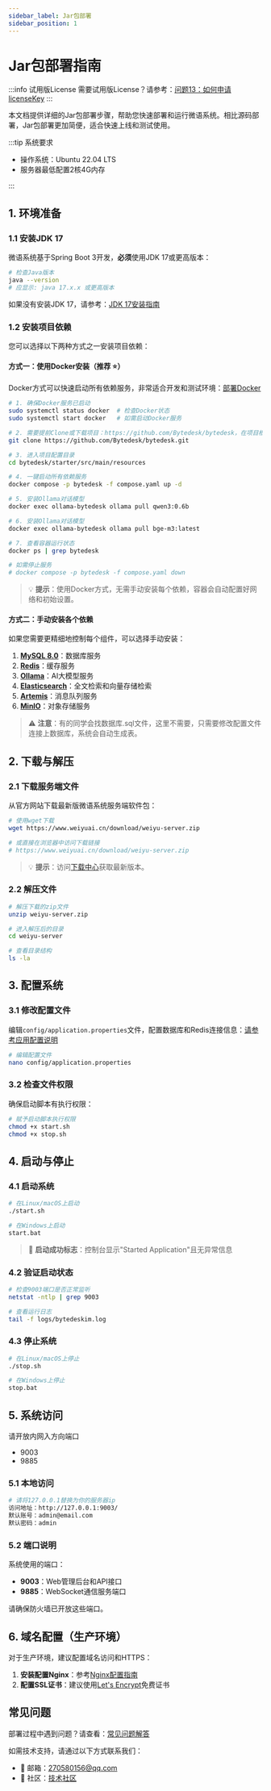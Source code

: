 ```yaml
---
sidebar_label: Jar包部署
sidebar_position: 1
---
```


# Jar包部署指南

:::info 试用版License
需要试用版License？请参考：[问题13：如何申请licenseKey](/docs/faq#问题13如何申请licensekey)
:::

本文档提供详细的Jar包部署步骤，帮助您快速部署和运行微语系统。相比源码部署，Jar包部署更加简便，适合快速上线和测试使用。

:::tip 系统要求

- 操作系统：Ubuntu 22.04 LTS
- 服务器最低配置2核4G内存

:::

## 1. 环境准备

### 1.1 安装JDK 17

微语系统基于Spring Boot 3开发，**必须**使用JDK 17或更高版本：

```bash
# 检查Java版本
java --version
# 应显示: java 17.x.x 或更高版本
```

如果没有安装JDK 17，请参考：[JDK 17安装指南](./depend/jdk)

### 1.2 安装项目依赖

您可以选择以下两种方式之一安装项目依赖：

#### 方式一：使用Docker安装（推荐 ⭐）

Docker方式可以快速启动所有依赖服务，非常适合开发和测试环境：[部署Docker](./depend/docker)

```bash
# 1. 确保Docker服务已启动
sudo systemctl status docker  # 检查Docker状态
sudo systemctl start docker   # 如需启动Docker服务

# 2. 需要提前Clone或下载项目：https://github.com/Bytedesk/bytedesk，在项目根目录下进入配置目录
git clone https://github.com/Bytedesk/bytedesk.git

# 3. 进入项目配置目录
cd bytedesk/starter/src/main/resources

# 4. 一键启动所有依赖服务
docker compose -p bytedesk -f compose.yaml up -d

# 5. 安装Ollama对话模型
docker exec ollama-bytedesk ollama pull qwen3:0.6b

# 6. 安装Ollama对话模型
docker exec ollama-bytedesk ollama pull bge-m3:latest

# 7. 查看容器运行状态
docker ps | grep bytedesk

# 如需停止服务
# docker compose -p bytedesk -f compose.yaml down
```

> 💡 **提示**：使用Docker方式，无需手动安装每个依赖，容器会自动配置好网络和初始设置。

#### 方式二：手动安装各个依赖

如果您需要更精细地控制每个组件，可以选择手动安装：

1. **[MySQL 8.0](./depend/mysql)**：数据库服务
2. **[Redis](./depend/redis)**：缓存服务
3. **[Ollama](./depend/ollama)**：AI大模型服务
4. **[Elasticsearch](./depend/elasticsearch)**：全文检索和向量存储检索
5. **[Artemis](./depend/artemis)**：消息队列服务
6. **[MinIO](./depend/minio)**：对象存储服务

> ⚠️ **注意**：有的同学会找数据库.sql文件，这里不需要，只需要修改配置文件连接上数据库，系统会自动生成表。

## 2. 下载与解压

### 2.1 下载服务端文件

从官方网站下载最新版微语系统服务端软件包：

```bash
# 使用wget下载
wget https://www.weiyuai.cn/download/weiyu-server.zip

# 或直接在浏览器中访问下载链接
# https://www.weiyuai.cn/download/weiyu-server.zip

```

> 💡 **提示**：访问[下载中心](https://www.weiyuai.cn/download)获取最新版本。

### 2.2 解压文件

```bash
# 解压下载的zip文件
unzip weiyu-server.zip

# 进入解压后的目录
cd weiyu-server

# 查看目录结构
ls -la
```

## 3. 配置系统

### 3.1 修改配置文件

编辑`config/application.properties`文件，配置数据库和Redis连接信息：[请参考应用配置说明](./config.md)

```bash
# 编辑配置文件
nano config/application.properties
```

### 3.2 检查文件权限

确保启动脚本有执行权限：

```bash
# 赋予启动脚本执行权限
chmod +x start.sh
chmod +x stop.sh
```

## 4. 启动与停止

### 4.1 启动系统

```bash
# 在Linux/macOS上启动
./start.sh

# 在Windows上启动
start.bat
```

> 🚀 **启动成功标志**：控制台显示"Started Application"且无异常信息

### 4.2 验证启动状态

```bash
# 检查9003端口是否正常监听
netstat -ntlp | grep 9003

# 查看运行日志
tail -f logs/bytedeskim.log
```

### 4.3 停止系统

```bash
# 在Linux/macOS上停止
./stop.sh

# 在Windows上停止
stop.bat
```

## 5. 系统访问

请开放内网入方向端口

- 9003
- 9885

### 5.1 本地访问

```bash
# 请将127.0.0.1替换为你的服务器ip
访问地址：http://127.0.0.1:9003/
默认账号：admin@email.com
默认密码：admin
```

### 5.2 端口说明

系统使用的端口：

- **9003**：Web管理后台和API接口
- **9885**：WebSocket通信服务端口

请确保防火墙已开放这些端口。

## 6. 域名配置（生产环境）

对于生产环境，建议配置域名访问和HTTPS：

1. **安装配置Nginx**：参考[Nginx配置指南](./depend/nginx.md)
2. **配置SSL证书**：建议使用[Let's Encrypt](./depend/letsencrypt.md)免费证书

## 常见问题

部署过程中遇到问题？请查看：[常见问题解答](/docs/faq)

如需技术支持，请通过以下方式联系我们：

- 📧 邮箱：[270580156@qq.com](mailto:270580156@qq.com)
- 💬 社区：[技术社区](https://github.com/bytedesk/bytedesk/discussions)
